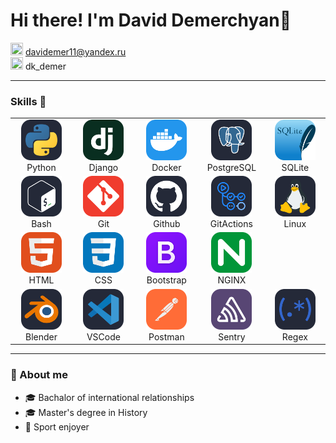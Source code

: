 # Hi there! I'm David Demerchyan👋
<img src="https://github.com/DKDemerchyan/Badges/blob/main/icons/email-svgrepo-com.svg" width="20" height="20"/> davidemer11@yandex.ru
<br><img src="https://github.com/DKDemerchyan/Badges/blob/main/icons/telegram-outline-svgrepo-com.svg" width="20" height="20"/> dk_demer
<!-- Почта, телеграмм -->

___________________________________________

### Skills 🔧
<table>
  <tr>
    <td align="center" width="96">
        <img src="https://github.com/tandpfun/skill-icons/blob/main/icons/Python-Dark.svg" alt="icon" width="65" height="65" />
      <br>Python
    </td>
    <td align="center" width="96">
        <img src="https://github.com/tandpfun/skill-icons/blob/main/icons/Django.svg" alt="icon" width="65" height="65" />
      <br>Django
    </td>
    <td align="center" width="96">
        <img src="https://github.com/tandpfun/skill-icons/blob/main/icons/Docker.svg" alt="icon" width="65" height="65" />
      <br>Docker
    </td>
    <td align="center" width="96">
        <img src="https://github.com/tandpfun/skill-icons/blob/main/icons/PostgreSQL-Dark.svg" alt="icon" width="65" height="65" />
      <br>PostgreSQL
    </td>
    <td align="center" width="96">
        <img src="https://github.com/tandpfun/skill-icons/blob/main/icons/SQLite.svg" alt="icon" width="65" height="65" />
      <br>SQLite
    </td>
  </tr>
  <tr>
    <td align="center" width="96">
        <img src="https://github.com/tandpfun/skill-icons/blob/main/icons/Bash-Dark.svg" alt="icon" width="65" height="65" />
      <br>Bash
    </td>
    <td align="center" width="96">
        <img src="https://github.com/tandpfun/skill-icons/blob/main/icons/Git.svg" alt="icon" width="65" height="65" />
      <br>Git
    </td>
    <td align="center" width="96">
        <img src="https://github.com/tandpfun/skill-icons/blob/main/icons/Github-Dark.svg" alt="icon" width="65" height="65" />
      <br>Github
    </td>
    <td align="center" width="96">
        <img src="https://github.com/tandpfun/skill-icons/blob/main/icons/GithubActions-Dark.svg" alt="icon" width="65" height="65" />
      <br>GitActions
    </td>
    <td align="center" width="96">
        <img src="https://github.com/tandpfun/skill-icons/blob/main/icons/Linux-Dark.svg" alt="icon" width="65" height="65" />
      <br>Linux
    </td>
  </tr>
  <tr>
    <td align="center" width="96">
        <img src="https://github.com/tandpfun/skill-icons/blob/main/icons/HTML.svg" alt="icon" width="65" height="65" />
      <br>HTML
    </td>
    <td align="center" width="96">
        <img src="https://github.com/tandpfun/skill-icons/blob/main/icons/CSS.svg" alt="icon" width="65" height="65" />
      <br>CSS
    </td>
    <td align="center" width="96">
        <img src="https://github.com/tandpfun/skill-icons/blob/main/icons/Bootstrap.svg" alt="icon" width="65" height="65" />
      <br>Bootstrap
    </td>
    <td align="center" width="96">
        <img src="https://github.com/tandpfun/skill-icons/blob/main/icons/Nginx.svg" alt="icon" width="65" height="65" />
      <br>NGINX
    </td>
    
  </tr>
  <tr>
    <td align="center" width="96">
        <img src="https://github.com/tandpfun/skill-icons/blob/main/icons/Blender-Dark.svg" alt="icon" width="65" height="65" />
      <br>Blender
    </td>
    <td align="center" width="96">
        <img src="https://github.com/tandpfun/skill-icons/blob/main/icons/VSCode-Dark.svg" alt="icon" width="65" height="65" />
      <br>VSCode
    </td>
    <td align="center" width="96">
        <img src="https://github.com/tandpfun/skill-icons/blob/main/icons/Postman.svg" alt="icon" width="65" height="65" />
      <br>Postman
    </td>
    <td align="center" width="96">
        <img src="https://github.com/tandpfun/skill-icons/blob/main/icons/Sentry.svg" alt="icon" width="65" height="65" />
      <br>Sentry
    </td>
    <td align="center" width="96">
        <img src="https://github.com/tandpfun/skill-icons/blob/main/icons/Regex-Dark.svg" alt="icon" width="65" height="65" />
      <br>Regex
    </td>
  </tr>
</table>

__________________________________________
### 💬 About me
- :mortar_board: Bachalor of international relationships
- :mortar_board: Master's degree in History
- :muscle: Sport enjoyer



<!--
**DKDemerchyan/DKDemerchyan** is a ✨ _special_ ✨ repository because its `README.md` (this file) appears on your GitHub profile.

Here are some ideas to get you started:

- 🔭 I’m currently working on ...
- 🌱 I’m currently learning ...
- 👯 I’m looking to collaborate on ...
- 🤔 I’m looking for help with ...
- 💬 Ask me about ...
- 📫 How to reach me: ...
- 😄 Pronouns: ...
- ⚡ Fun fact: ...
-->
